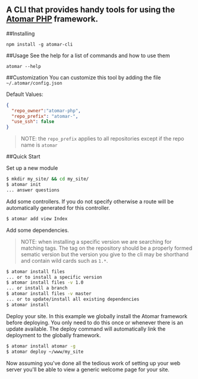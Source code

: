 A CLI that provides handy tools for using the [Atomar PHP](https://github.com/atomar-php/atomar) framework.
--


##Installing
```
npm install -g atomar-cli
```

##Usage
See the help for a list of commands and how to use them
```
atomar --help
```

##Customization
You can customize this tool by adding the file `~/.atomar/config.json`

Default Values:

```json
{
  "repo_owner":"atomar-php",
  "repo_prefix": "atomar-",
  "use_ssh": false
}
```

> NOTE: the `repo_prefix` applies to all repositories except if the repo name is `atomar`

##Quick Start

Set up a new module
```bash
$ mkdir my_site/ && cd my_site/
$ atomar init
... answer questions
```

Add some controllers.
If you do not specify otherwise a route will be automatically generated for this controller.
```bash
$ atomar add view Index
```

Add some dependencies.
> NOTE: when installing a specific version we are searching for matching tags.
> The tag on the repository should be a properly formed sematic version 
> but the version you give to the cli may be shorthand and contain wild cards such as `1.*`.

```bash
$ atomar install files
... or to install a specific version
$ atomar install files -v 1.0
... or install a branch
$ atomar install files -v master
... or to update/install all existing dependencies
$ atomar install
```

Deploy your site. In this example we globally install the Atomar framework before deploying.
You only need to do this once or whenever there is an update available.
The deploy command will automatically link the deployment to the globally framework.
```bash
$ atomar install atomar -g
$ atomar deploy ~/www/my_site
```

Now assuming you've done all the tedious work of setting up your web server
you'll be able to view a generic welcome page for your site.
